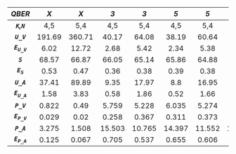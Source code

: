 | ***QBER***                | ***X*** | ***X*** | ***3*** | ***3*** | ***5*** | ***5*** | ***7*** | ***7*** |
|:-------------------------:|:-------:|:-------:|:-------:|:-------:|:-------:|:-------:|:-------:|:-------:|
| ***`K`,`N`***             | 4,5     | 5,4     | 4,5     | 5,4     | 4,5     | 5,4     | 4,5     | 5,4     |
| ***`U_V`***               | 191.69  | 360.71  | 40.17   | 64.08   | 38.19   | 60.64   | 35.59   | 57.06   |
| ***`E`<sub>`U_V`</sub>*** | 6.02    | 12.72   | 2.68    | 5.42    | 2.34    | 5.38    | 2.23    | 4.25    |
| ***`S`***                 | 68.57   | 66.87   | 66.05   | 65.14   | 65.86   | 64.88   | 65.18   | 64.32   |
| ***`E`<sub>`S`</sub>***   | 0.53    | 0.47    | 0.36    | 0.38    | 0.39    | 0.38    | 0.36    | 0.38    |
| ***`U_A`***               | 37.41   | 89.89   | 9.35    | 17.97   | 8.8     | 16.95   | 8.36    | 15.52   |
| ***`E`<sub>`U_A`</sub>*** | 1.58    | 3.83    | 0.58    | 1.86    | 0.52    | 1.66    | 0.46    | 1.09    |
| ***`P_V`***               | 0.822   | 0.49    | 5.759   | 5.228   | 6.035   | 5.274   | 5.997   | 4.716   |
| ***`E`<sub>`P_V`</sub>*** | 0.029   | 0.02    | 0.258   | 0.367   | 0.311   | 0.373   | 0.325   | 0.237   |
| ***`P_A`***               | 3.275   | 1.508   | 15.503  | 10.765  | 14.397  | 11.552  | 15.126  | 10.412  |
| ***`E`<sub>`P_A`</sub>*** | 0.125   | 0.067   | 0.705   | 0.537   | 0.655   | 0.606   | 0.671   | 0.516   |

